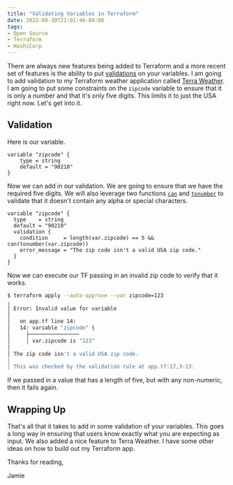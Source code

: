 ```yaml
---
title: "Validating Variables in Terraform"
date: 2022-08-30T21:01:46-04:00
tags:
- Open Source
- Terraform
- HashiCorp
---
```


There are always new features being added to Terraform and a more recent set of features is the ability to put [validations](https://www.terraform.io/language/expressions/custom-conditions#input-variable-validation) on your variables. I am going to add validation to my Terraform weather application called [Terra Weather](https://www.phillipsj.net/posts/terra-weather-a-weather-app-using-terraform/). I am going to put some constraints on the `zipcode` variable to ensure that it is only a number and that it's only five digits. This limits it to just the USA right now. Let's get into it.

## Validation

Here is our variable.

```HCL
variable "zipcode" {
    type = string
    default = "90210"
}
```

Now we can add in our validation. We are going to ensure that we have the required five digits. We will also leverage two functions [`can`](https://www.terraform.io/language/functions/can) and [`tonumber`](https://www.terraform.io/language/functions/tonumber) to validate that it doesn't contain any alpha or special characters.

```HCL
variable "zipcode" {
  type    = string
  default = "90210"
  validation {
    condition     = length(var.zipcode) == 5 && can(tonumber(var.zipcode))
    error_message = "The zip code isn't a valid USA zip code."
  }
}
```

Now we can execute our TF passing in an invalid zip code to verify that it works.

```Bash
$ terraform apply --auto-approve --var zipcode=123
╷
│ Error: Invalid value for variable
│ 
│   on app.tf line 14:
│   14: variable "zipcode" {
│     ├────────────────
│     │ var.zipcode is "123"
│ 
│ The zip code isn't a valid USA zip code.
│ 
│ This was checked by the validation rule at app.tf:17,3-13.
```

If we passed in a value that has a length of five, but with any non-numeric, then it fails again.

## Wrapping Up

That's all that it takes to add in some validation of your variables. This goes a long way in ensuring that users know exactly what you are expecting as input. We also added a nice feature to Terra Weather. I have some other ideas on how to build out my Terraform app. 

Thanks for reading,

Jamie

